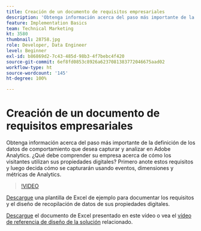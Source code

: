 ```yaml
---
title: Creación de un documento de requisitos empresariales
description: 'Obtenga información acerca del paso más importante de la definición de los datos de comportamiento que desea capturar y analizar en Adobe Analytics. ¿Qué debe comprender su empresa acerca de cómo los visitantes utilizan sus propiedades digitales? Primero anote estos requisitos y luego decida cómo se capturarán usando eventos, dimensiones y métricas de Analytics. '
feature: Implementation Basics
team: Technical Marketing
kt: 3580
thumbnail: 28758.jpg
role: Developer, Data Engineer
level: Beginner
exl-id: b86869d2-7c43-485d-98b3-4f7bebc4f420
source-git-commit: 6ef8fd0853c8926a6237081383772046675aad02
workflow-type: ht
source-wordcount: '145'
ht-degree: 100%

---
```


# Creación de un documento de requisitos empresariales

Obtenga información acerca del paso más importante de la definición de los datos de comportamiento que desea capturar y analizar en Adobe Analytics. ¿Qué debe comprender su empresa acerca de cómo los visitantes utilizan sus propiedades digitales? Primero anote estos requisitos y luego decida cómo se capturarán usando eventos, dimensiones y métricas de Analytics.

>[!VIDEO](https://video.tv.adobe.com/v/28758/?quality=12)

[Descargue](assets/aa-implementation-playbook.xlsx) una plantilla de Excel de ejemplo para documentar los requisitos y el diseño de recopilación de datos de sus propiedades digitales.

[Descargue](assets/geometrixx-clothiers-brd-sdr.xlsx) el documento de Excel presentado en este vídeo o vea el [vídeo de referencia de diseño de la solución](creating-and-maintaining-an-sdr.md) relacionado.
